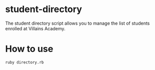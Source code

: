 # student-directory 

The student directory script allows you to manage the list of students enrolled at Villains Academy.

# How to use ##

```shell
ruby directory.rb
```

